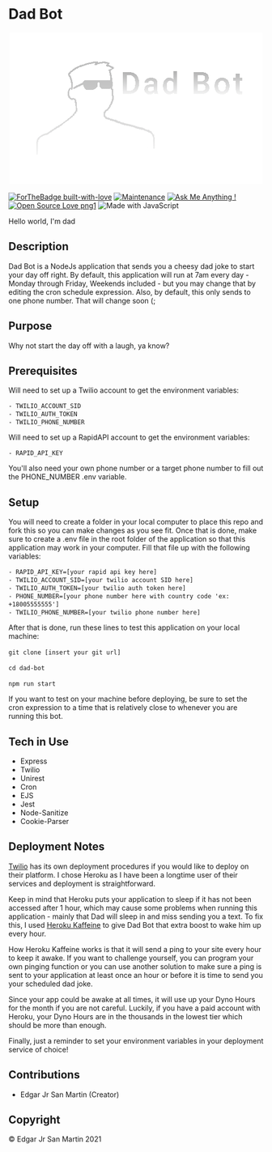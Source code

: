 # Dad Bot
<p align="center">
<img src="https://github.com/ej-sanmartin/dad-bot/blob/main/assets/dad-bot-banner-transparent.png")
</p>

[![ForTheBadge built-with-love](http://ForTheBadge.com/images/badges/built-with-love.svg)](https://GitHub.com/Naereen/)
[![Maintenance](https://img.shields.io/badge/Maintained%3F-yes-green.svg)](https://GitHub.com/Naereen/StrapDown.js/graphs/commit-activity)
[![Ask Me Anything !](https://img.shields.io/badge/Ask%20me-anything-1abc9c.svg)](https://GitHub.com/Naereen/ama)
[![Open Source Love png1](https://badges.frapsoft.com/os/v1/open-source.png?v=103)](https://github.com/ellerbrock/open-source-badges/)
![Made with JavaScript](https://img.shields.io/badge/Made%20with-JavaScript-blueviolet)

Hello world, I'm dad

## Description

Dad Bot is a NodeJs application that sends you a cheesy dad joke to start your day off right. By default, this application will run at 7am every day - Monday through Friday, Weekends included - but you may change that by editing the cron schedule expression. Also, by default, this only sends to one phone number. That will change soon (;


## Purpose

Why not start the day off with a laugh, ya know?


## Prerequisites

Will need to set up a Twilio account to get the environment variables:

    - TWILIO_ACCOUNT_SID
    - TWILIO_AUTH_TOKEN
    - TWILIO_PHONE_NUMBER

Will need to set up a RapidAPI account to get the environment variables:

    - RAPID_API_KEY

You'll also need your own phone number or a target phone number to fill out the PHONE_NUMBER .env variable.


## Setup

You will need to create a folder in your local computer to place this repo and fork this so you can make changes as you see fit. Once that is done, make sure to create a .env file in the root folder of the application so that this application may work in your computer. Fill that file up with the following variables:

    - RAPID_API_KEY=[your rapid api key here]
    - TWILIO_ACCOUNT_SID=[your twilio account SID here]
    - TWILIO_AUTH_TOKEN=[your twilio auth token here]
    - PHONE_NUMBER=[your phone number here with country code 'ex: +18005555555']
    - TWILIO_PHONE_NUMBER=[your twilio phone number here]


After that is done, run these lines to test this application on your local machine:

`git clone [insert your git url]`

`cd dad-bot`

`npm run start`

If you want to test on your machine before deploying, be sure to set the cron expression to a time that is relatively close to whenever you are running this bot.


## Tech in Use

- Express
- Twilio
- Unirest
- Cron
- EJS
- Jest
- Node-Sanitize
- Cookie-Parser


## Deployment Notes

[Twilio](https://wwww.twilio.com/docs/labs/serverless-toolkit/deploying "Twilio Serverless Toolkit Deployment") has its own deployment procedures if you would like to deploy on their platform. I chose Heroku as I have been a longtime user of their services and deployment is straightforward.

Keep in mind that Heroku puts your application to sleep if it has not been accessed after 1 hour, which may cause some problems when running this application - mainly that Dad will sleep in and miss sending you a text. To fix this, I used [Heroku Kaffeine](http://kaffeine.herokuapp.com "Heroku Kaffeine") to give Dad Bot that extra boost to wake him up every hour.

How Heroku Kaffeine works is that it will send a ping to your site every hour to keep it awake. If you want to challenge yourself, you can program your own pinging function or you can use another solution to make sure a ping is sent to your application at least once an hour or before it is time to send you your scheduled dad joke.

Since your app could be awake at all times, it will use up your Dyno Hours for the month if you are not careful. Luckily, if you have a paid account with Heroku, your Dyno Hours are in the thousands in the lowest tier which should be more than enough.

Finally, just a reminder to set your environment variables in your deployment service of choice!


## Contributions

- Edgar Jr San Martin (Creator)

## Copyright

© Edgar Jr San Martin 2021